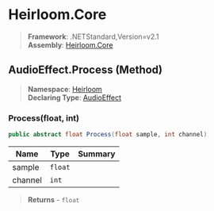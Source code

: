 # Heirloom.Core

> **Framework**: .NETStandard,Version=v2.1  
> **Assembly**: [Heirloom.Core][0]

## AudioEffect.Process (Method)

> **Namespace**: [Heirloom][0]  
> **Declaring Type**: [AudioEffect][1]

### Process(float, int)

```cs
public abstract float Process(float sample, int channel)
```

| Name    | Type    | Summary |
|---------|---------|---------|
| sample  | `float` |         |
| channel | `int`   |         |

> **Returns** - `float`

[0]: ../../../Heirloom.Core.md
[1]: ../AudioEffect.md

